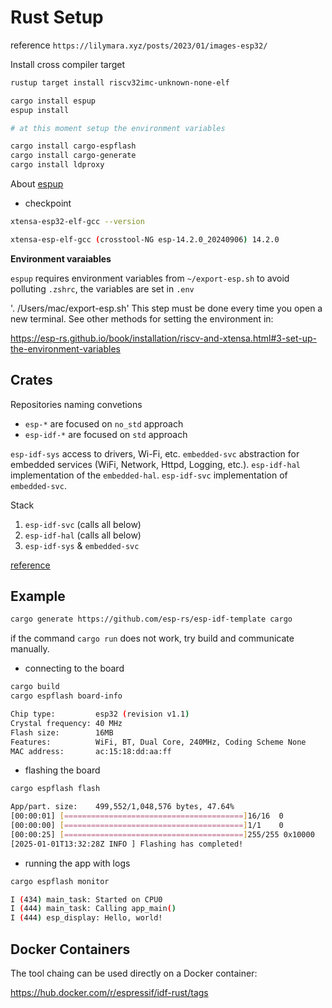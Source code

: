 # Rust Setup

reference `https://lilymara.xyz/posts/2023/01/images-esp32/`

Install cross compiler target

```sh
rustup target install riscv32imc-unknown-none-elf
```

```sh
cargo install espup
espup install

# at this moment setup the environment variables

cargo install cargo-espflash
cargo install cargo-generate
cargo install ldproxy
```
About [espup](https://docs.esp-rs.org/book/installation/riscv-and-xtensa.html)

- checkpoint

```sh
xtensa-esp32-elf-gcc --version

xtensa-esp-elf-gcc (crosstool-NG esp-14.2.0_20240906) 14.2.0
```

**Environment varaiables**

`espup` requires environment variables from `~/export-esp.sh`
to avoid polluting `.zshrc`, the variables are set in `.env`

 '. /Users/mac/export-esp.sh'
This step must be done every time you open a new terminal.
See other methods for setting the environment in: 

https://esp-rs.github.io/book/installation/riscv-and-xtensa.html#3-set-up-the-environment-variables

## Crates 

Repositories naming convetions

- `esp-*` are focused on `no_std` approach
- `esp-idf-*` are focused on `std` approach

`esp-idf-sys` access to drivers, Wi-Fi, etc.
`embedded-svc` abstraction for embedded services (WiFi, Network, Httpd, Logging, etc.).
`esp-idf-hal` implementation of the `embedded-hal`. 
`esp-idf-svc` implementation of `embedded-svc`.

Stack

1. `esp-idf-svc` (calls all below)
2. `esp-idf-hal` (calls all below)
3. `esp-idf-sys` & `embedded-svc`

[reference](https://docs.esp-rs.org/book/overview/using-the-standard-library.html#relevant-esp-rs-crates)

## Example

```sh
cargo generate https://github.com/esp-rs/esp-idf-template cargo
```

if the command `cargo run` does not work, 
try build and communicate manually.

- connecting to the board 

```sh
cargo build
cargo espflash board-info

Chip type:         esp32 (revision v1.1)
Crystal frequency: 40 MHz
Flash size:        16MB
Features:          WiFi, BT, Dual Core, 240MHz, Coding Scheme None
MAC address:       ac:15:18:dd:aa:ff
```

- flashing the board

```sh
cargo espflash flash

App/part. size:    499,552/1,048,576 bytes, 47.64%
[00:00:01] [========================================]16/16  0 
[00:00:00] [========================================]1/1    0
[00:00:25] [========================================]255/255 0x10000
[2025-01-01T13:32:28Z INFO ] Flashing has completed!
```

- running the app with logs

```sh
cargo espflash monitor

I (434) main_task: Started on CPU0
I (444) main_task: Calling app_main()
I (444) esp_display: Hello, world!
```

## Docker Containers

The tool chaing can be used directly on a Docker container:

https://hub.docker.com/r/espressif/idf-rust/tags


